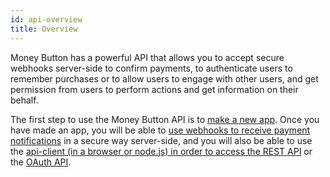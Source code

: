 ```yaml
---
id: api-overview
title: Overview
---
```


Money Button has a powerful API that allows you to accept secure webhooks
server-side to confirm payments, to authenticate users to remember purchases or
to allow users to engage with other users, and get permission from users to
perform actions and get information on their behalf.

The first step to use the Money Button API is to [make a new app](api-apps.md).
Once you have made an app, you will be able to [use webhooks to receive payment
notifications](api-webhooks.md) in a secure way server-side, and you will also
be able to use the [api-client (in a browser or node.js) in order to access the
REST API](api-client.md) or the [OAuth API](api-oauth.md).
